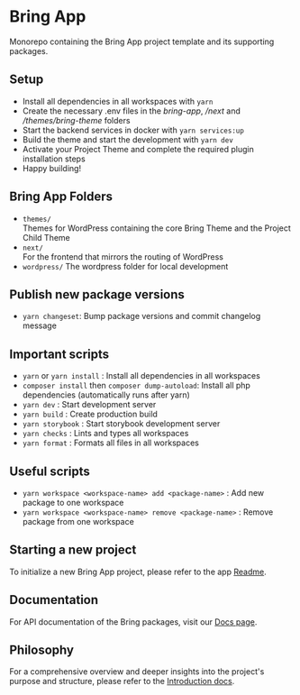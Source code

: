 # Bring App

Monorepo containing the Bring App project template and its supporting packages.

## Setup

-   Install all dependencies in all workspaces with `yarn`
-   Create the necessary .env files in the _bring-app_, _/next_ and _/themes/bring-theme_ folders
-   Start the backend services in docker with `yarn services:up`
-   Build the theme and start the development with `yarn dev`
-   Activate your Project Theme and complete the required plugin installation steps
-   Happy building!

## Bring App Folders

-   `themes/`  
    Themes for WordPress containing the core Bring Theme and the Project Child Theme
-   `next/`  
    For the frontend that mirrors the routing of WordPress
-   `wordpress/`
    The wordpress folder for local development

## Publish new package versions

-   `yarn changeset`: Bump package versions and commit changelog message

## Important scripts

-   `yarn` or `yarn install` : Install all dependencies in all workspaces
-   `composer install` then `composer dump-autoload`: Install all php dependencies (automatically runs after yarn)
-   `yarn dev` : Start development server
-   `yarn build` : Create production build
-   `yarn storybook` : Start storybook development server
-   `yarn checks` : Lints and types all workspaces
-   `yarn format` : Formats all files in all workspaces

## Useful scripts

-   `yarn workspace <workspace-name> add <package-name>` : Add new package to one workspace
-   `yarn workspace <workspace-name> remove <package-name>` : Remove package from one workspace

## Starting a new project

To initialize a new Bring App project, please refer to the app [Readme](apps/bring-app/README.md).

## Documentation

For API documentation of the Bring packages, visit our [Docs page](https://bring-app-docs.vercel.app/).

## Philosophy

For a comprehensive overview and deeper insights into the project's purpose and structure, please refer to the [Introduction docs](docs/intro.md).
